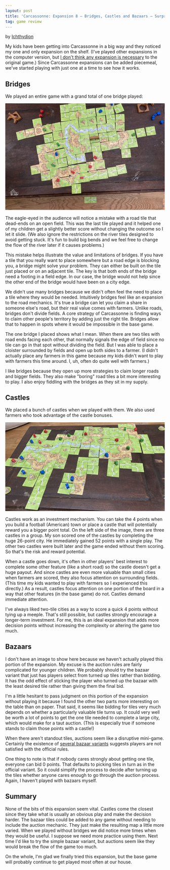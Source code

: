 ```yaml
---
layout: post
title: 'Carcassonne: Expansion 8 – Bridges, Castles and Bazaars – Surprisingly subtle expansions'
tag: game review
---
```


<p>by <a  href='https://boardgamegeek.com/user/Ichthydion'>Ichthydion</a></p>

My kids have been getting into Carcassonne in a big way and they
noticed my one and only expansion on the shelf. (I've played other
expansions in the computer version, but <a href="https://boardgamegeek.com/thread/2435663/why-carcassonne-has-permanent-place-my-game-shelf">I don't think any expansion is necessary</a> to the original game.)
Since Carcassonne expansions can be added piecemeal, we've started
playing with just one at a time to see how it works.
 
## Bridges 
 
We played an entire game with a grand total of one bridge played: 
 
![Completed Carcassonne game with a bridge](/images/carc_bridges.jpg)
 
The eagle-eyed in the audience will notice a mistake with a road tile
that dead-ends on an open field. This was the last tile played and it
helped one of my children get a slightly better score without changing
the outcome so I let it slide. (We also ignore the restrictions on the
river tiles designed to avoid getting stuck. It's fun to build big
bends and we feel free to change the flow of the river later if it
causes problems.)
 
This mistake helps illustrate the value and limitations of bridges. If
you have a tile that you really want to place somewhere but a road
edge is blocking you, a bridge might solve your problem. They can
either be built on the tile just placed or on an adjacent tile. The
key is that both ends of the bridge need a footing in a field edge. In
our case, the bridge would not help since the other end of the bridge
would have been on a city edge.
 
We didn't use many bridges because we didn't often feel the need to
place a tile where they would be needed. Intuitively bridges feel like
an expansion to the road mechanics. It's true a bridge can let you
claim a share in someone else's road, but their real value comes with
farmers. Unlike roads, bridges don't divide fields. A core strategy of
Carcassonne is finding ways to claim other people's territory by
adding just the right tile. Bridges allow that to happen in spots
where it would be impossible in the base game.
 
The one bridge I placed shows what I mean. When there are two tiles
with road ends facing each other, that normally signals the edge of
field since no tile can go in that spot without dividing the
field. But I was able to place a cloister surrounded by fields and
open up both sides to a farmer. (I didn't actually place any farmers
in this game because my kids didn't want to play with farmers this
time around. I, uh, often do quite well with farmers.)
 
I like bridges because they open up more strategies to claim longer
roads and bigger fields. They also make "boring" road tiles a bit more
interesting to play. I also enjoy fiddling with the bridges as they
sit in my supply.
 
## Castles 
 
We placed a bunch of castles when we played with them. We also used
farmers who took advantage of the castle bonuses.
 
![Completed Carcassonne layout with castles](/images/carc_castles.jpg)
 
Castles work as an investment mechanism. You can take the 4 points
when you build a football (American) town or place a castle that will
potentially reward you a bigger point total. On the left side of the
image, there are three castles in a group. My son scored one of the
castles by completing the huge 26-point city. He immediately gained 52
points with a single play. The other two castles were built later and
the game ended without them scoring. So that's the risk and reward
potential.
 
When a castle goes down, it's often in other players' best interest to
complete some other feature (like a short road) so the castle doesn't
get a huge payout. And since castles are even more valuable than small
cities when farmers are scored, they also focus attention on
surrounding fields. (This time my kids wanted to play with farmers so
I experienced this directly.) As a result, castles focus attention on
one portion of the board in a way that other features (in the base
game) do not. Castles demand immediate attention.
 
I've always liked two-tile cities as a way to score a quick 4 points
without tying up a meeple. That's still possible, but castles strongly
encourage a longer-term investment. For me, this is an ideal expansion
that adds more decision points without increasing the complexity or
altering the game too much.
 
## Bazaars 
 
I don't have an image to show here because we haven't actually played
this portion of the expansion. My excuse is the auction rules are
fairly complicated for younger children. We probably should try the
bazaar variant that just has players select from turned up tiles
rather than bidding. It has the odd effect of sticking the player who
turned up the bazaar with the least desired tile rather than giving
them the final bid.
 
I'm a little hesitant to pass judgment on this portion of the
expansion without playing it because I found the other two parts more
interesting on the table than on paper. That said, it seems like
bidding for tiles very much depends on whether a particularly valuable
tile turns up. It could very well be worth a lot of points to get the
one tile needed to complete a large city, which would make for a taut
auction. (This is especially true if someone stands to claim those
points with a castle!)
 
When there aren't standout tiles, auctions seem like a disruptive
mini-game. Certainly the existence of <a
href="https://boardgamegeek.com/forum/729550/carcassonne-expansion-8-bridges-castles-and-bazaar/variants">several
bazaar variants</a> suggests players are not satisfied with the
official rules.
 
One thing to note is that if nobody cares strongly about getting one
tile, everyone can bid 0 points. That defaults to picking tiles in
turn as in the official variant. So it could simplify the process to
decide after turning up the tiles whether anyone cares enough to go
through the auction process. Again, I haven't played with bazaars
myself.
 
## Summary 
 
None of the bits of this expansion seem vital. Castles come the
closest since they take what is usually an obvious play and make the
decision harder. The bazaar tiles could be added to any game without
needing to include the auction mechanic. They just make the resulting
map a little more varied. When we played without bridges we did notice
more times when they would be useful. I suppose we need more practice
using them. Next time I'd like to try the simple bazaar variant, but
auctions seem like they would break the flow of the game too much.
 
On the whole, I'm glad we finally tried this expansion, but the base
game will probably continue to get played most often at our house.
